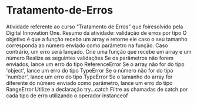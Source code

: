 # Tratamento-de-Erros
Atividade referente ao curso "Tratamento de Erros" que foiresolvido pela Digital Innovation One.  Resumo da atividade: validação de erros por tipo O objetivo é que a função receba um array e retorne ele caso o seu tamanho corresponda ao número enviado como parâmetro na função. Caso contrário, um erro será lançado.  Crie uma função que recebe um array e um número Realize as seguintes validações Se os parâmetros não forem enviados, lance um erro do tipo ReferenceError Se o array não for do tipo 'object', lance um erro do tipo TypeError Se o número não for do tipo 'number', lance um erro do tipo TypeError Se o tamanho do array for diferente do número enviado como parâmetro, lance um erro do tipo RangeError Utilize a declaração try...catch Filtre as chamadas de catch por cada tipo de erro utilizando o operador instanceof
